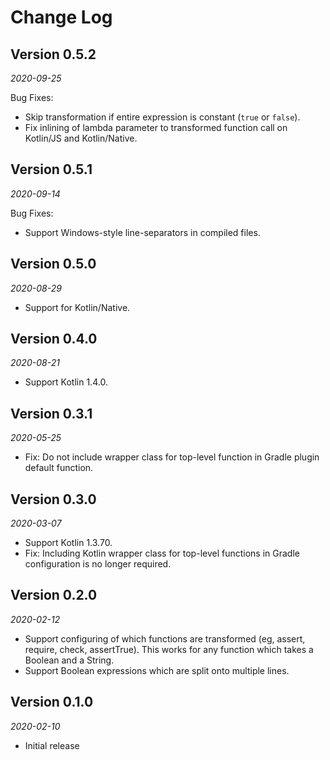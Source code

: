 Change Log
==========

## Version 0.5.2

_2020-09-25_

Bug Fixes:
 * Skip transformation if entire expression is constant (`true` or `false`).
 * Fix inlining of lambda parameter to transformed function call on Kotlin/JS
 and Kotlin/Native.

## Version 0.5.1

_2020-09-14_

Bug Fixes:
 * Support Windows-style line-separators in compiled files.

## Version 0.5.0

_2020-08-29_

 * Support for Kotlin/Native.

## Version 0.4.0

_2020-08-21_

 * Support Kotlin 1.4.0.
 
## Version 0.3.1

_2020-05-25_

 * Fix: Do not include wrapper class for top-level function in Gradle plugin
 default function.

## Version 0.3.0

_2020-03-07_

 * Support Kotlin 1.3.70.
 * Fix: Including Kotlin wrapper class for top-level functions in Gradle
 configuration is no longer required.

## Version 0.2.0

_2020-02-12_

 * Support configuring of which functions are transformed (eg, assert, require,
 check, assertTrue). This works for any function which takes a Boolean and a
 String. 
 * Support Boolean expressions which are split onto multiple lines.

## Version 0.1.0

_2020-02-10_

 * Initial release
